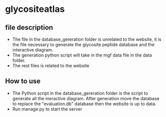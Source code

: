 # glycositeatlas
## file description
- The file in the database_gereration folder is unrelated to the website, it is the file necessary to generate the glycosite peptide database and the interactive diagram.
- The generation python script will take in the mgf data file in the data folder.
- The rest files is related to the website
## How to use
- The Python script in the database_gereration folder is the script to generate all the ineractive diagram. After generation move the database to replace the "evaluation.db" database then the website is up to data.
- Run manage.py to start the server

